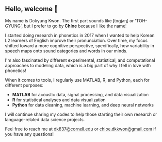 ## Hello, welcome 👋

My name is Dokyung Kwon. The first part sounds like [togjʌŋ] or 'TOH-GYUNG', but I prefer to go by **Chloe** because I like the name!

I started doing research in phonetics in 2017 when I wanted to help Korean L2 learners of English improve their pronunciation. Over time, my focus shifted toward a more cognitive perspective, specifically, how variability in speech maps onto sound categories and words in our minds.

I'm also fascinated by different experimental, statistical, and computational approaches to modeling data, which is a big part of why I fell in love with phonetics!

When it comes to tools, I regularly use MATLAB, R, and Python, each for different purposes:
- **MATLAB** for acoustic data, signal processing, and data visualization
- **R** for statistical analyses and data visualization
- **Python** for data cleaning, machine learning, and deep neural networks

I will continue sharing my codes to help those starting their own research or language-related data science projects. 

Feel free to reach me at [dk837@cornell.edu](mailto:dk837@cornell.edu) or [chloe.dkkwon@gmail.com](mailto:chloe.dkkwon@gmail.com) if you have any questions!
    
<!--
**chloedkkwon/chloedkkwon** is a ✨ _special_ ✨ repository because its `README.md` (this file) appears on your GitHub profile.

Here are some ideas to get you started:

- 🔭 I’m currently working on ...
- 🌱 I’m currently learning ...
- 👯 I’m looking to collaborate on ...
- 🤔 I’m looking for help with ...
- 💬 Ask me about ...
- 📫 How to reach me: ...
- 😄 Pronouns: ...
- ⚡ Fun fact: ...
-->
